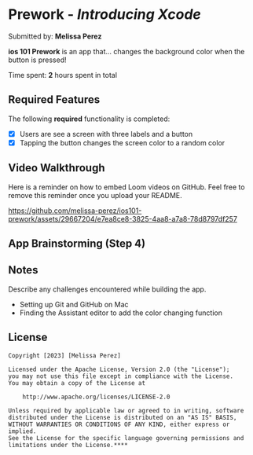 # Prework - *Introducing Xcode*

Submitted by: **Melissa Perez**

**ios 101 Prework** is an app that... changes the background color when the button is pressed!

Time spent: **2** hours spent in total

## Required Features

The following **required** functionality is completed:

- [x] Users are see a screen with three labels and a button
- [x] Tapping the button changes the screen color to a random color
 
## Video Walkthrough

Here is a reminder on how to embed Loom videos on GitHub. Feel free to remove this reminder once you upload your README. 

https://github.com/melissa-perez/ios101-prework/assets/29667204/e7ea8ce8-3825-4aa8-a7a8-78d8797df257


## App Brainstorming (Step 4)

## Notes

Describe any challenges encountered while building the app.
- Setting up Git and GitHub on Mac
- Finding the Assistant editor to add the color changing function

## License

    Copyright [2023] [Melissa Perez]

    Licensed under the Apache License, Version 2.0 (the "License");
    you may not use this file except in compliance with the License.
    You may obtain a copy of the License at

        http://www.apache.org/licenses/LICENSE-2.0

    Unless required by applicable law or agreed to in writing, software
    distributed under the License is distributed on an "AS IS" BASIS,
    WITHOUT WARRANTIES OR CONDITIONS OF ANY KIND, either express or implied.
    See the License for the specific language governing permissions and
    limitations under the License.****
